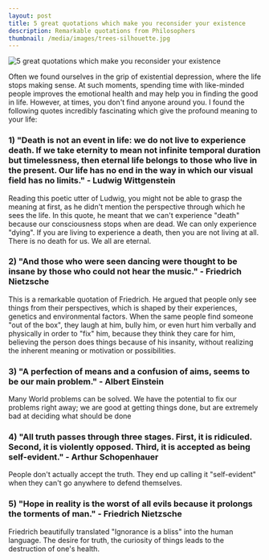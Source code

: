 ```yaml
---
layout: post
title: 5 great quotations which make you reconsider your existence
description: Remarkable quotations from Philosophers
thumbnail: /media/images/trees-silhouette.jpg
---
```

![5 great quotations which make you reconsider your existence]({{baseurl}}/media/images/trees-silhouette.jpg)

<span class="firstcharacter">O</span>ften we found ourselves in the grip of existential depression, where the life stops making sense. At such moments, spending time with like-minded people improves the emotional health and may help you in finding the good in life. However, at times, you don't find anyone around you. I found the following quotes incredibly fascinating which give the profound meaning to your life:

### 1) "Death is not an event in life: we do not live to experience death. If we take eternity to mean not infinite temporal duration but timelessness, then eternal life belongs to those who live in the present. Our life has no end in the way in which our visual field has no limits." - Ludwig Wittgenstein

Reading this poetic utter of Ludwig, you might not be able to grasp the meaning at first, as he didn't mention the perspective through which he sees the life. In this quote, he meant that we can't experience "death" because our consciousness stops when are dead. We can only experience "dying". If you are living to experience a death, then you are not living at all. There is no death for us. We all are eternal.

### 2) "And those who were seen dancing were thought to be insane by those who could not hear the music." - Friedrich Nietzsche

This is a remarkable quotation of Friedrich. He argued that people only see things from their perspectives, which is shaped by their experiences, genetics and environmental factors. When the same people find someone "out of the box", they laugh at him, bully him, or even hurt him verbally and physically in order to "fix" him, because they think they care for him, believing the person does things because of his insanity, without realizing the inherent meaning or motivation or possibilities.

### 3) "A perfection of means and a confusion of aims, seems to be our main problem." - Albert Einstein

Many World problems can be solved. We have the potential to fix our problems right away; we are good at getting things done, but are extremely bad at deciding what should be done

### 4) "All truth passes through three stages. First, it is ridiculed. Second, it is violently opposed. Third, it is accepted as being self-evident." - Arthur Schopenhauer

People don't actually accept the truth. They end up calling it "self-evident" when they can't go anywhere to defend themselves.

### 5) "Hope in reality is the worst of all evils because it prolongs the torments of man." - Friedrich Nietzsche

Friedrich beautifully translated "Ignorance is a bliss" into the human language. The desire for truth, the curiosity of things leads to the destruction of one's health.